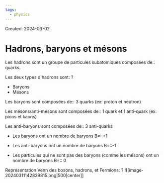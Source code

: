 ```yaml
---
tags:
  - physics
---
```

Created: 2024-03-02

# Hadrons, baryons et mésons
Les hadrons sont un groupe de particules subatomiques composées de:: quarks.
<!--SR:!2024-05-05,39,284-->

Les deux types d'hadrons sont:
?
- Baryons
- Mésons
<!--SR:!2024-05-03,37,284-->

Les baryons sont composées de:: 3 quarks (ex: proton et neutron)
<!--SR:!2024-04-24,26,230-->
Les mésons/anti-mésons sont composées de:: 1 quark et 1 anti-quark (ex: pions et kaons)
<!--SR:!2024-04-04,15,230-->
Les anti-baryons sont composées de:: 3 anti-quarks
<!--SR:!2024-04-09,16,244-->

- Les baryons ont un nombre de baryons B=::+1
<!--SR:!2024-04-05,16,250-->
- Les anti-baryons ont un nombre de baryons B=::-1
<!--SR:!2024-04-25,31,284-->
- Les particules qui ne sont pas des baryons (comme les mésons) ont un nombre de baryons B=:: 0
<!--SR:!2024-05-05,42,304-->

Représentation Venn des bosons, hadrons, et Fermions:
?
![[image-20240311142829815.png|500|center]]
<!--SR:!2024-04-15,17,204-->

